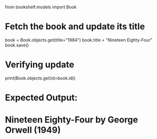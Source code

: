 from bookshelf.models import Book

# Fetch the book and update its title
book = Book.objects.get(title="1984")
book.title = "Nineteen Eighty-Four"
book.save()

# Verifying update
print(Book.objects.get(id=book.id))

# Expected Output:
# Nineteen Eighty-Four by George Orwell (1949)
